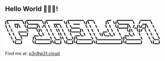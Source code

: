 ## Hello World 💌😆🤟!


![P3n9W31](https://github.com/P3n9W31/P3n9W31/blob/master/p3n9w31.svg)

Find me at: [p3n9w31.cloud](p3n9w31.cloud)

